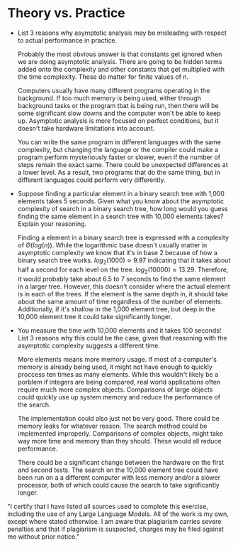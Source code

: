 # Theory vs. Practice

- List 3 reasons why asymptotic analysis may be misleading with respect to
  actual performance in practice.
  
    Probably the most obvious answer is that constants get ignored when
    we are doing asymptotic analysis. There are going to be hidden
    terms added onto the complexity and other constants that get multiplied
    with the time complexity. These do matter for finite values of n.

    Computers usually have many different programs operating in the background.
    If too much memory is being used, either through background tasks or the program
    tbat is being run, then there will be some significant slow downs and the computer
    won't be able to keep up. Asymptotic analysis is more focused on perfect conditions,
    but it doesn't take hardware limitations into account. 

    You can write the same program in different languages with the same complexity,
    but changing the language or the compiler could make a program perform mysteriously
    faster or slower, even if the number of steps remain the exact same. There could
    be unexpected differences at a lower level. As a result, two programs that do the
    same thing, but in different languages could perform very differently. 

- Suppose finding a particular element in a binary search tree with 1,000
  elements takes 5 seconds. Given what you know about the asymptotic complexity
  of search in a binary search tree, how long would you guess finding the same
  element in a search tree with 10,000 elements takes? Explain your reasoning.

    Finding a element in a binary search tree is expressed with a complexity of
    $\Theta(log(n))$. While the logarithmic base doesn't usually matter in asymptotic
    complexity we know that it's in base 2 because of how a binary search tree works.
    $log_2(1000) \approx 9.97$ indicating that it takes about half a second for each level
    on the tree. $log_2(10000) \approx 13.29$. Therefore, it would probably take about
    6.5 to 7 seconds to find the same element in a larger tree. However, this doesn't
    consider where the actual element is in each of the trees. If the element is the
    same depth in, it should take about the same amount of time regardless of the number
    of elements. Additionally, if it's shallow in the 1,000 element tree, but deep in the
    10,000 element tree it could take significantly longer. 

- You measure the time with 10,000 elements and it takes 100 seconds! List 3
  reasons why this could be the case, given that reasoning with the asymptotic
  complexity suggests a different time.

    More elements means more memory usage. If most of a computer's memory is already being
    used, it might not have enough to quickly proccess ten times as many elements. While this
    wouldn't likely be a porblem if integers are being compared, real world applications often
    require much more complex objects. Comparisons of large objects could quickly use up system
    memory and reduce the performance of the search. 

    The implementation could also just not be very good. There could be memory leaks for
    whatever reason. The search method could be implemented improperly. Comparisons of complex
    objects, might take way more time and memory than they should. These would all reduce performance. 

    There could be a significant change between the hardware on the first and second tests. The search on
    the 10,000 element tree could have been run on a a different computer with less memory and/or a slower
    processor, both of which could cause the search to take significantly longer. 

"I certify that I have listed all sources used to complete this exercise, including the use of any Large Language Models. 
All of the work is my own, except where stated otherwise. I am aware that plagiarism carries severe penalties and that 
if plagiarism is suspected, charges may be filed against me without prior notice."
